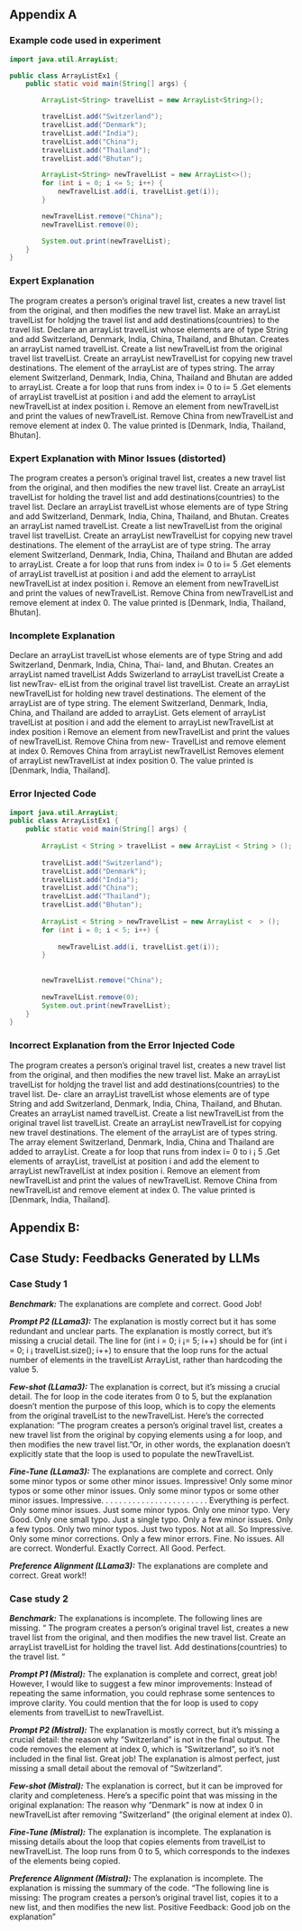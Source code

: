 ## Appendix A

### Example code used in experiment
```java
import java.util.ArrayList;

public class ArrayListEx1 {
    public static void main(String[] args) {

        ArrayList<String> travelList = new ArrayList<String>();

        travelList.add("Switzerland");
        travelList.add("Denmark");
        travelList.add("India");
        travelList.add("China");
        travelList.add("Thailand");
        travelList.add("Bhutan");

        ArrayList<String> newTravelList = new ArrayList<>();
        for (int i = 0; i <= 5; i++) {
            newTravelList.add(i, travelList.get(i));
        }

        newTravelList.remove("China");
        newTravelList.remove(0);

        System.out.print(newTravelList);
    }
}
```

### Expert Explanation
The program creates a person’s original travel list, creates a new travel list from the original, and then modifies the
new travel list. Make an arrayList travelList for holdjng the travel list and add destinations(countries) to the travel
list. Declare an arrayList travelList whose elements are of type String and add Switzerland, Denmark, India, China,
Thailand, and Bhutan. Creates an arrayList named travelList. Create a list newTravelList from the original travel list
travelList. Create an arrayList newTravelList for copying new travel destinations. The element of the arrayList are
of types string. The array element Switzerland, Denmark, India, China, Thailand and Bhutan are added to arrayList.
Create a for loop that runs from index i= 0 to i= 5 .Get elements of arrayList travelList at position i and add the
element to arrayList newTravelList at index position i. Remove an element from newTravelList and print the values
of newTravelList. Remove China from newTravelList and remove element at index 0. The value printed is [Denmark,
India, Thailand, Bhutan].

### Expert Explanation with Minor Issues (distorted)
The program creates a person’s original travel list, creates a new travel list from the original, and then modifies the
new travel list. Create an arrayList travelList for holding the travel list and add destinations(countries) to the travel
list. Declare an arrayList travelList whose elements are of type String and add Switzerland, Denmark, India, China,
Thailand, and Bhutan. Creates an arrayList named travelList. Create a list newTravelList from the original travel list
travelList. Create an arrayList newTravelList for copying new travel destinations. The element of the arrayList are
of type string. The array element Switzerland, Denmark, India, China, Thailand and Bhutan are added to arrayList.
Create a for loop that runs from index i= 0 to i= 5 .Get elements of arrayList travelList at position i and add the
element to arrayList newTravelList at index position i. Remove an element from newTravelList and print the values
of newTravelList. Remove China from newTravelList and remove element at index 0. The value printed is [Denmark,
India, Thailand, Bhutan].


### Incomplete Explanation
Declare an arrayList travelList whose elements are of type String and add Switzerland, Denmark, India, China, Thai-
land, and Bhutan. Creates an arrayList named travelList Adds Swizerland to arrayList travelList Create a list newTrav-
elList from the original travel list travelList. Create an arrayList newTravelList for holding new travel destinations. The
element of the arrayList are of type string. The element Switzerland, Denmark, India, China, and Thailand are added
to arrayList. Gets element of arrayList travelList at position i and add the element to arrayList newTravelList at index
position i Remove an element from newTravelList and print the values of newTravelList. Remove China from new-
TravelList and remove element at index 0. Removes China from arrayList newTravelList Removes element of arrayList
newTravelList at index position 0. The value printed is [Denmark, India, Thailand].

### Error Injected Code

```java
import java.util.ArrayList;
public class ArrayListEx1 {
    public static void main(String[] args) {
        
        ArrayList < String > travelList = new ArrayList < String > ();
        
        travelList.add("Switzerland");
        travelList.add("Denmark");
        travelList.add("India");
        travelList.add("China");
        travelList.add("Thailand");
        travelList.add("Bhutan");
        
        ArrayList < String > newTravelList = new ArrayList <  > ();
        for (int i = 0; i < 5; i++) {
            
            newTravelList.add(i, travelList.get(i));
        }
        
        
        newTravelList.remove("China");
        
        newTravelList.remove(0);
        System.out.print(newTravelList);
    }
}
```


### Incorrect Explanation from the Error Injected Code

The program creates a person’s original travel list, creates a new travel list from the original, and then modifies the new
travel list. Make an arrayList travelList for holdjng the travel list and add destinations(countries) to the travel list. De-
clare an arrayList travelList whose elements are of type String and add Switzerland, Denmark, India, China, Thailand,
and Bhutan. Creates an arrayList named travelList. Create a list newTravelList from the original travel list travelList.
Create an arrayList newTravelList for copying new travel destinations. The element of the arrayList are of types string.
The array element Switzerland, Denmark, India, China and Thailand are added to arrayList. Create a for loop that runs
from index i= 0 to i ¡ 5 .Get elements of arrayList, travelList at position i and add the element to arrayList newTravelList
at index position i. Remove an element from newTravelList and print the values of newTravelList. Remove China from
newTravelList and remove element at index 0. The value printed is [Denmark, India, Thailand].



## Appendix B: 

## Case Study: Feedbacks Generated by LLMs

### Case Study 1

***Benchmark:*** The explanations are complete and correct. Good Job!


***Prompt P2 (LLama3):*** The explanation is mostly correct but it has some redundant and unclear parts. The explanation is mostly correct, but it’s missing a crucial detail. The line for (int i = 0; i ¡= 5; i++) should be for (int i = 0; i ¡
travelList.size(); i++) to ensure that the loop runs for the actual number of elements in the travelList ArrayList, rather than hardcoding the value 5.

***Few-shot (LLama3):*** The explanation is correct, but it’s missing a crucial detail. The for loop in the code iterates from 0 to 5, but the explanation doesn’t mention the purpose of this loop, which is to copy the elements from the original travelList to the newTravelList. Here’s the corrected explanation: ”The program creates a person’s original travel list, creates a new travel list from the original by copying elements using a for loop, and then modifies the new travel list.”Or, in other words, the explanation doesn’t explicitly state that the loop is used to populate the newTravelList.

***Fine-Tune (LLama3):*** The explanations are complete and correct. Only some minor typos or some other minor issues.
Impressive! Only some minor typos or some other minor issues. Only some minor typos or some other minor issues.
Impressive. . . . . . . . . . . . . . . . . . . . . . . . Everything is perfect. Only some minor issues. Just some minor typos. Only one
minor typo. Very Good. Only one small typo. Just a single typo. Only a few minor issues. Only a few typos. Only two
minor typos. Just two typos. Not at all. So Impressive. Only some minor corrections. Only a few minor errors. Fine. No
issues. All are correct. Wonderful. Exactly Correct. All Good. Perfect.

***Preference Alignment (LLama3):*** The explanations are complete and correct. Great work!!


### Case study 2

***Benchmark:*** The explanations is incomplete. The following lines are missing. “ The program creates a person’s original travel list, creates a new travel list from the original, and then modifies the new travel list. Create an arrayList travelList for holding the travel list. Add destinations(countries) to the travel list. “ 

***Prompt P1 (Mistral):*** The explanation is complete and correct, great job! However, I would like to suggest a few minor improvements: Instead of repeating the same information, you could rephrase some sentences to improve clarity. You could mention that the for loop is used to copy elements from travelList to newTravelList. 

***Prompt P2 (Mistral):*** The explanation is mostly correct, but it’s missing a crucial detail: the reason why ”Switzerland” is not in the final output. The code removes the element at index 0, which is ”Switzerland”, so it’s not included in the final list. Great job! The explanation is almost perfect, just missing a small detail about the removal of ”Switzerland”. 


***Few-shot (Mistral):*** The explanation is correct, but it can be improved for clarity and completeness. Here’s a specific point that was missing in the original explanation: The reason why ”Denmark” is now at index 0 in newTravelList after removing ”Switzerland” (the original element at index 0). 



***Fine-Tune (Mistral):*** The explanation is incomplete. The explanation is missing details about the loop that copies elements from travelList to newTravelList. The loop runs from 0 to 5, which corresponds to the indexes of the elements being copied. 



***Preference Alignment (Mistral):*** The explanation is incomplete. The explanation is missing the summary of the code. “The following line is missing: The program creates a person’s original travel list, copies it to a new list, and then modifies the new list. Positive Feedback: Good job on the explanation”








